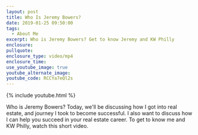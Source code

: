 ```yaml
---
layout: post
title: Who Is Jeremy Bowers?
date: 2019-01-25 09:50:00
tags:
  - About Me
excerpt: Who is Jeremy Bowers? Get to know Jeremy and KW Philly
enclosure:
pullquote:
enclosure_type: video/mp4
enclosure_time:
use_youtube_image: true
youtube_alternate_image:
youtube_code: RCCYa7eQl2s
---
```


{% include youtube.html %}

Who is Jeremy Bowers? Today, we'll be discussing how I got into real estate, and journey I took to become successful. I also want to discuss how I can help you succeed in your real estate career. To get to know me and KW Philly, watch this short video.